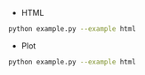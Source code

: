 * HTML
```bash
python example.py --example html
```
* Plot
```bash
python example.py --example html
```
